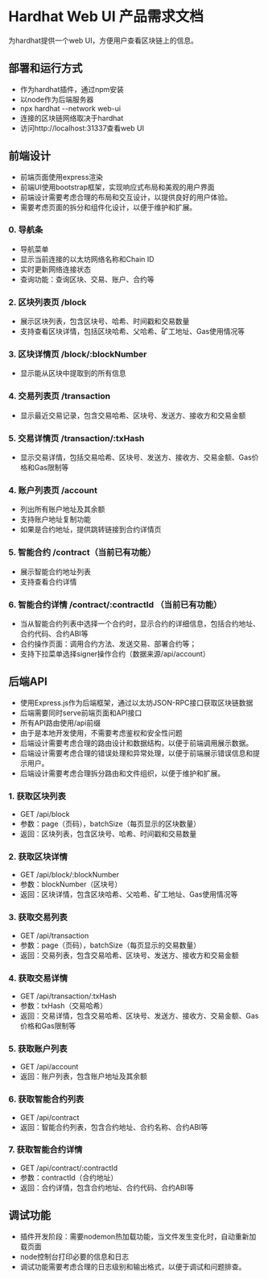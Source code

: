 # Hardhat Web UI 产品需求文档
为hardhat提供一个web UI，方便用户查看区块链上的信息。

## 部署和运行方式
- 作为hardhat插件，通过npm安装
- 以node作为后端服务器
- npx hardhat --network <network> web-ui
- 连接的区块链网络取决于hardhat
- 访问http://localhost:31337查看web UI

## 前端设计
- 前端页面使用express渲染
- 前端UI使用bootstrap框架，实现响应式布局和美观的用户界面
- 前端设计需要考虑合理的布局和交互设计，以提供良好的用户体验。
- 需要考虑页面的拆分和组件化设计，以便于维护和扩展。

### 0. 导航条
- 导航菜单
- 显示当前连接的以太坊网络名称和Chain ID
- 实时更新网络连接状态
- 查询功能：查询区块、交易、账户、合约等

### 2. 区块列表页 /block
- 展示区块列表，包含区块号、哈希、时间戳和交易数量
- 支持查看区块详情，包括区块哈希、父哈希、矿工地址、Gas使用情况等

### 3. 区块详情页 /block/:blockNumber
- 显示能从区块中提取到的所有信息

### 4. 交易列表页 /transaction
- 显示最近交易记录，包含交易哈希、区块号、发送方、接收方和交易金额

### 5. 交易详情页 /transaction/:txHash
- 显示交易详情，包括交易哈希、区块号、发送方、接收方、交易金额、Gas价格和Gas限制等

### 4. 账户列表页  /account
- 列出所有账户地址及其余额
- 支持账户地址复制功能
- 如果是合约地址，提供跳转链接到合约详情页


### 5. 智能合约 /contract（当前已有功能）
- 展示智能合约地址列表
- 支持查看合约详情

### 6. 智能合约详情 /contract/:contractId （当前已有功能）
- 当从智能合约列表中选择一个合约时，显示合约的详细信息，包括合约地址、合约代码、合约ABI等
- 合约操作页面：调用合约方法、发送交易、部署合约等；
- 支持下拉菜单选择signer操作合约（数据来源/api/account）

## 后端API
- 使用Express.js作为后端框架，通过以太坊JSON-RPC接口获取区块链数据
- 后端需要同时serve前端页面和API接口
- 所有API路由使用/api前缀
- 由于是本地开发使用，不需要考虑鉴权和安全性问题
- 后端设计需要考虑合理的路由设计和数据结构，以便于前端调用展示数据。
- 后端设计需要考虑合理的错误处理和异常处理，以便于前端展示错误信息和提示用户。
- 后端设计需要考虑合理拆分路由和文件组织，以便于维护和扩展。

### 1. 获取区块列表
- GET /api/block
- 参数：page（页码），batchSize（每页显示的区块数量）
- 返回：区块列表，包含区块号、哈希、时间戳和交易数量

### 2. 获取区块详情
- GET /api/block/:blockNumber
- 参数：blockNumber（区块号）
- 返回：区块详情，包含区块哈希、父哈希、矿工地址、Gas使用情况等

### 3. 获取交易列表
- GET /api/transaction
- 参数：page（页码），batchSize（每页显示的交易数量）
- 返回：交易列表，包含交易哈希、区块号、发送方、接收方和交易金额

### 4. 获取交易详情
- GET /api/transaction/:txHash
- 参数：txHash（交易哈希）
- 返回：交易详情，包含交易哈希、区块号、发送方、接收方、交易金额、Gas价格和Gas限制等

### 5. 获取账户列表
- GET /api/account
- 返回：账户列表，包含账户地址及其余额

### 6. 获取智能合约列表
- GET /api/contract
- 返回：智能合约列表，包含合约地址、合约名称、合约ABI等

### 7. 获取智能合约详情
- GET /api/contract/:contractId
- 参数：contractId（合约地址）
- 返回：合约详情，包含合约地址、合约代码、合约ABI等

## 调试功能
- 插件开发阶段：需要nodemon热加载功能，当文件发生变化时，自动重新加载页面
- node控制台打印必要的信息和日志
- 调试功能需要考虑合理的日志级别和输出格式，以便于调试和问题排查。